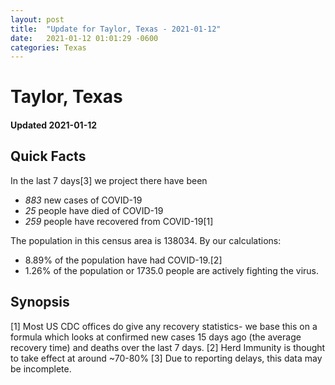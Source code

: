 ```yaml
---
layout: post
title:  "Update for Taylor, Texas - 2021-01-12"
date:   2021-01-12 01:01:29 -0600
categories: Texas
---
```


# Taylor, Texas
#### Updated 2021-01-12

## Quick Facts

In the last 7 days[3] we project there have been
- *883* new cases of COVID-19
- *25* people have died of COVID-19
- *259* people have recovered from COVID-19[1]

The population in this census area is 138034. By our calculations:
- 8.89% of the population have had COVID-19.[2]
- 1.26% of the population or 1735.0 people are actively fighting the virus.

## Synopsis




[1] Most US CDC offices do give any recovery statistics- we base this on a formula which looks at confirmed new cases
15 days ago (the average recovery time) and deaths over the last 7 days.
[2] Herd Immunity is thought to take effect at around ~70-80%
[3] Due to reporting delays, this data may be incomplete. 
    